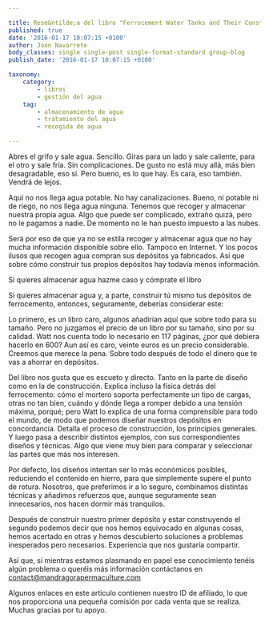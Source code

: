```yaml
---

title: Rese&ntilde;a del libro "Ferrocement Water Tanks and Their Construction"
published: true
date: '2016-01-17 10:07:15 +0100'
author: Joan Navarrete
body_classes: single single-post single-format-standard group-blog
publish_date: '2016-01-17 10:07:15 +0100'

taxonomy:
    category:
        - libros
        - gestión del agua
    tag:
        - almacenamiento de agua
        - tratamiento del agua
        - recogida de agua

---
```


Abres el grifo y sale agua. Sencillo. Giras para un lado y sale caliente,
para el otro y sale fría. Sin complicaciones. De gusto no está muy
allá, más bien desagradable, eso sí. Pero bueno, es lo que
hay. Es cara, eso también. Vendrá de lejos.

Aquí no nos llega agua potable. No hay canalizaciones. Bueno, ni
potable ni de riego, no nos llega agua ninguna. Tenemos que recoger y almacenar
nuestra propia agua. Algo que puede ser complicado, extraño quizá,
pero no le pagamos a nadie. De momento no le han puesto impuesto a las
nubes.

<!--
    Hasta aqui bien
-->

Será por eso de que ya no se estila recoger y almacenar agua que no
hay mucha información disponible sobre ello. Tampoco en Internet. Y los
pocos ilusos que recogen agua compran sus depósitos ya
fabricados. Así que sobre cómo construir tus propios
depósitos hay todavía menos información.

Si quieres almacenar agua hazme caso y cómprate el libro

Si quieres almacenar agua y, a parte, construir tú mismo tus
depósitos de ferrocemento, entonces, seguramente, deberías
considerar este: 


Lo primero, es un libro caro, algunos a&ntilde;adirían aquí que
sobre todo para su tama&ntilde;o. Pero no juzgamos el precio de un libro por su
tama&ntilde;o, sino por su calidad. Watt nos cuenta todo lo necesario en 117
páginas, &iquest;por qué debiera hacerlo en 600? Aun así es
caro, veinte euros es un precio considerable. Creemos que merece la pena. Sobre
todo después de todo el dinero que te vas a ahorrar en
depósitos.

Del libro nos gusta que es escueto y directo. Tanto en la parte de
dise&ntilde;o como en la de construcción. Explica incluso la
física detrás del ferrocemento: cómo el mortero soporta
perfectamente un tipo de cargas, otras no tan bien, cuándo y dónde
llega a romper debido a una tensión máxima, porqué;
pero Watt lo explica de una forma comprensible para todo el mundo, de
modo que podemos dise&ntilde;ar nuestros depósitos en
concordancia. Detalla el proceso de construcción, los principios
generales. Y luego pasa a describir distintos ejemplos, con sus correspondientes
dise&ntilde;os y técnicas. Algo que viene muy bien para comparar y
seleccionar las partes que más nos interesen.

Por defecto, los diseños intentan ser lo más económicos
posibles, reduciendo el contenido en hierro, para que simplemente supere el
punto de rotura. Nosotros, que preferimos ir a lo seguro, combinamos distintas
técnicas y a&ntilde;adimos refuerzos que, aunque seguramente sean
innecesarios, nos hacen dormir más tranquilos.

Después de construir nuestro primer depósito y estar
construyendo el segundo podemos decir que nos hemos equivocado en algunas cosas,
hemos acertado en otras y hemos descubierto soluciones a problemas inesperados
pero necesarios. Experiencia que nos gustaría compartir.

Así que, si mientras estamos plasmando en papel ese conocimiento
tenéis algún problema o queréis más
información contáctanos en <a
href="mailto:contact@mandragorapermaculture.com">contact@mandragorapermaculture.com


Algunos enlaces en este articulo contienen nuestro ID de
afiliado, lo que nos proporciona una pequeña comisión por cada
venta que se realiza. Muchas gracias por tu apoyo.

